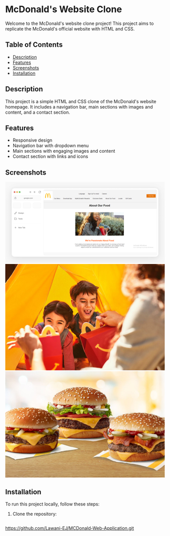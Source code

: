 # McDonald's Website Clone

Welcome to the McDonald's website clone project! This project aims to replicate the McDonald's official website with HTML and CSS.

## Table of Contents

- [Description](#description)
- [Features](#features)
- [Screenshots](#screenshots)
- [Installation](#installation)

## Description

This project is a simple HTML and CSS clone of the McDonald's website homepage. It includes a navigation bar, main sections with images and content, and a contact section.

## Features
- Responsive design
- Navigation bar with dropdown menu
- Main sections with engaging images and content
- Contact section with links and icons

## Screenshots
![Screenshot 1](./postspark_export_2025-01-09_20-17-22.png)
![Screenshot 2](./image2.jpeg)
![Screenshot 3](./image6.jpeg)

## Installation
To run this project locally, follow these steps:
1. Clone the repository:

   ```bash
<https://github.com/Lawani-EJ/MCDonald-Web-Application.git>
